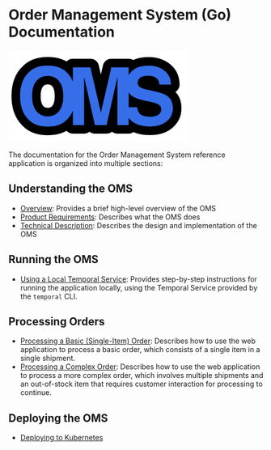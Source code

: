 # Order Management System (Go) Documentation

![OMS logo](images/oms-logo.png)

The documentation for the Order Management System reference application 
is organized into multiple sections:

## Understanding the OMS
* [Overview](overview.md): 
      Provides a brief high-level overview of the OMS
* [Product Requirements](product-requirements.md):
      Describes what the OMS does
* [Technical Description](technical-description.md):
      Describes the design and implementation of the OMS

## Running the OMS
* [Using a Local Temporal Service](run-local-cli-service.md): 
      Provides step-by-step instructions for running the 
      application locally, using the Temporal Service 
	  provided by the `temporal` CLI.
<!--
* [Run: Temporal Cloud](run-temporal-cloud.md): 
      TODO Provides step-by-step instructions for running the 
      application locally and using the Temporal Service provided
      by Temporal Cloud.
* [Run: Codec Server](run-codec-server.md): 
      TODO Provides step-by-step instructions for running the 
      application and Temporal Service locally, with a Data
      Converter to encrypt confidential information and a 
      Codec Server that enables you to view decrypted data 
      in the Temporal Web UI.
--> 
## Processing Orders
* [Processing a Basic (Single-Item) Order](process-basic-order.md): 
      Describes how to use the web application to process a basic 
	  order, which consists of a single item in a single shipment.
* [Processing a Complex Order](process-complex-order.md): 
      Describes how to use the web application to process a more 
	  complex order, which involves multiple shipments and an 
	  out-of-stock item that requires customer interaction for
	  processing to continue.

## Deploying the OMS
* [Deploying to Kubernetes](deploy-on-k8s.md) 

